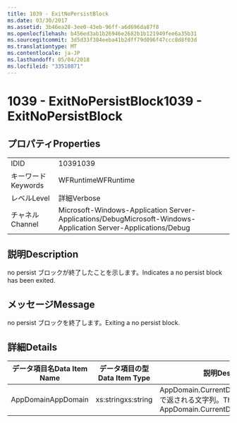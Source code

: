 ```yaml
---
title: 1039 - ExitNoPersistBlock
ms.date: 03/30/2017
ms.assetid: 3b46ea28-3ee0-43eb-96ff-a6d696da87f8
ms.openlocfilehash: b456ed3ab1b26946e2682b1b121949fee6a35b31
ms.sourcegitcommit: 3d5d33f384eeba41b2dff79d096f47ccc8d8f03d
ms.translationtype: MT
ms.contentlocale: ja-JP
ms.lasthandoff: 05/04/2018
ms.locfileid: "33510871"
---
```

# <a name="1039---exitnopersistblock"></a><span data-ttu-id="53847-102">1039 - ExitNoPersistBlock</span><span class="sxs-lookup"><span data-stu-id="53847-102">1039 - ExitNoPersistBlock</span></span>
## <a name="properties"></a><span data-ttu-id="53847-103">プロパティ</span><span class="sxs-lookup"><span data-stu-id="53847-103">Properties</span></span>  
  
|||  
|-|-|  
|<span data-ttu-id="53847-104">ID</span><span class="sxs-lookup"><span data-stu-id="53847-104">ID</span></span>|<span data-ttu-id="53847-105">1039</span><span class="sxs-lookup"><span data-stu-id="53847-105">1039</span></span>|  
|<span data-ttu-id="53847-106">キーワード</span><span class="sxs-lookup"><span data-stu-id="53847-106">Keywords</span></span>|<span data-ttu-id="53847-107">WFRuntime</span><span class="sxs-lookup"><span data-stu-id="53847-107">WFRuntime</span></span>|  
|<span data-ttu-id="53847-108">レベル</span><span class="sxs-lookup"><span data-stu-id="53847-108">Level</span></span>|<span data-ttu-id="53847-109">詳細</span><span class="sxs-lookup"><span data-stu-id="53847-109">Verbose</span></span>|  
|<span data-ttu-id="53847-110">チャネル</span><span class="sxs-lookup"><span data-stu-id="53847-110">Channel</span></span>|<span data-ttu-id="53847-111">Microsoft-Windows-Application Server-Applications/Debug</span><span class="sxs-lookup"><span data-stu-id="53847-111">Microsoft-Windows-Application Server-Applications/Debug</span></span>|  
  
## <a name="description"></a><span data-ttu-id="53847-112">説明</span><span class="sxs-lookup"><span data-stu-id="53847-112">Description</span></span>  
 <span data-ttu-id="53847-113">no persist ブロックが終了したことを示します。</span><span class="sxs-lookup"><span data-stu-id="53847-113">Indicates a no persist block has been exited.</span></span>  
  
## <a name="message"></a><span data-ttu-id="53847-114">メッセージ</span><span class="sxs-lookup"><span data-stu-id="53847-114">Message</span></span>  
 <span data-ttu-id="53847-115">no persist ブロックを終了します。</span><span class="sxs-lookup"><span data-stu-id="53847-115">Exiting a no persist block.</span></span>  
  
## <a name="details"></a><span data-ttu-id="53847-116">詳細</span><span class="sxs-lookup"><span data-stu-id="53847-116">Details</span></span>  
  
|<span data-ttu-id="53847-117">データ項目名</span><span class="sxs-lookup"><span data-stu-id="53847-117">Data Item Name</span></span>|<span data-ttu-id="53847-118">データ項目の型</span><span class="sxs-lookup"><span data-stu-id="53847-118">Data Item Type</span></span>|<span data-ttu-id="53847-119">説明</span><span class="sxs-lookup"><span data-stu-id="53847-119">Description</span></span>|  
|--------------------|--------------------|-----------------|  
|<span data-ttu-id="53847-120">AppDomain</span><span class="sxs-lookup"><span data-stu-id="53847-120">AppDomain</span></span>|<span data-ttu-id="53847-121">xs:string</span><span class="sxs-lookup"><span data-stu-id="53847-121">xs:string</span></span>|<span data-ttu-id="53847-122">AppDomain.CurrentDomain.FriendlyName で返される文字列。</span><span class="sxs-lookup"><span data-stu-id="53847-122">The string returned by AppDomain.CurrentDomain.FriendlyName.</span></span>|
